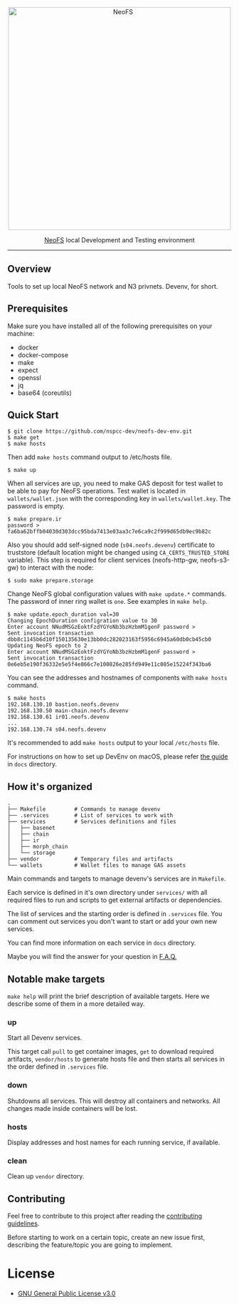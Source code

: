 <p align="center">
<img src="./.github/logo.svg" width="500px" alt="NeoFS">
</p>
<p align="center">
  <a href="https://fs.neo.org">NeoFS</a> local Development and Testing environment
</p>

---
## Overview

Tools to set up local NeoFS network and N3 privnets. Devenv, for short.

## Prerequisites

Make sure you have installed all of the following prerequisites on your machine:
* docker
* docker-compose
* make
* expect
* openssl
* jq
* base64 (coreutils)


## Quick Start

```
$ git clone https://github.com/nspcc-dev/neofs-dev-env.git
$ make get
$ make hosts
```
Then add ```make hosts``` command output to /etc/hosts file.

``` 
$ make up
```
When all services are up, you need to make GAS deposit for test wallet to be
able to pay for NeoFS operations. Test wallet is located in `wallets/wallet.json`
with the corresponding key in `wallets/wallet.key`. The password is empty.

```
$ make prepare.ir
password >
fa6ba62bffb04030d303dcc95bda7413e03aa3c7e6ca9c2f999d65db9ec9b82c
```
Also you should add self-signed node (`s04.neofs.devenv`) certificate to truststore 
(default location might be changed using `CA_CERTS_TRUSTED_STORE` variable). 
This step is required for client services (neofs-http-gw, neofs-s3-gw) to interact with the node:
```
$ sudo make prepare.storage
```

Change NeoFS global configuration values with `make update.*` commands. The
password of inner ring wallet is `one`. See examples in `make help`.

```
$ make update.epoch_duration val=30
Changing EpochDuration configration value to 30
Enter account NNudMSGzEoktFzdYGYoNb3bzHzbmM1genF password > 
Sent invocation transaction dbb8c1145b6d10f150135630e13bb0dc282023163f5956c6945a60db0cb45cb0
Updating NeoFS epoch to 2
Enter account NNudMSGzEoktFzdYGYoNb3bzHzbmM1genF password > 
Sent invocation transaction 0e6eb5e190f36332e5e5f4e866c7e100826e285fd949e11c085e15224f343ba6
```

You can see the addresses and hostnames of components with `make hosts` command.

```
$ make hosts
192.168.130.10 bastion.neofs.devenv
192.168.130.50 main-chain.neofs.devenv
192.168.130.61 ir01.neofs.devenv
...
192.168.130.74 s04.neofs.devenv
```

It's recommended to add `make hosts` output to your local `/etc/hosts` file.

For instructions on how to set up DevEnv on macOS, please refer [the
guide](docs/macOS.md) in `docs` directory.

## How it's organized

```
.
├── Makefile         # Commands to manage devenv
├── .services        # List of services to work with
├── services         # Services definitions and files
│   ├── basenet
│   ├── chain
│   ├── ir
│   ├── morph_chain
│   └── storage
├── vendor           # Temporary files and artifacts
└── wallets          # Wallet files to manage GAS assets
```

Main commands and targets to manage devenv's services are in `Makefile`.

Each service is defined in it's own directory under `services/` with all
required files to run and scripts to get external artifacts or dependencies.

The list of services and the starting order is defined in `.services` file. You
can comment out services you don't want to start or add your own new services.

You can find more information on each service in `docs` directory.

Maybe you will find the answer for your question in [F.A.Q.](docs/faq.md)

## Notable make targets

`make help` will print the brief description of available targets. Here we
describe some of them in a more detailed way.

### up

Start all Devenv services.

This target call `pull` to get container images, `get` to download required
artifacts, `vendor/hosts` to generate hosts file and then starts all services in
the order defined in `.services` file.

### down

Shutdowns all services. This will destroy all containers and networks. All
changes made inside containers will be lost.

### hosts

Display addresses and host names for each running service, if available.

### clean

Clean up `vendor` directory.

## Contributing

Feel free to contribute to this project after reading the [contributing
guidelines](CONTRIBUTING.md).

Before starting to work on a certain topic, create an new issue first,
describing the feature/topic you are going to implement.

# License

- [GNU General Public License v3.0](LICENSE)
